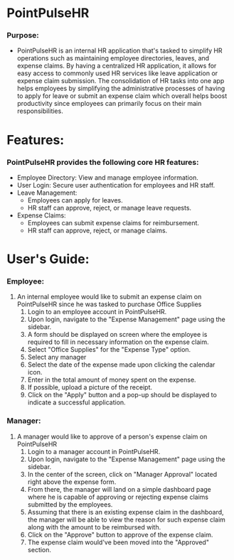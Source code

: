 # PointPulseHR
### Purpose:
 - PointPulseHR is an internal HR application that's tasked to simplify HR operations such as maintaining employee directories, leaves, and expense claims. By having a centralized HR application, it allows for easy access to commonly used HR services like leave application or expense claim submission. The consolidation of HR tasks into one app helps employees by simplifying the administrative processes of having to apply for leave or submit an expense claim which overall helps boost productivity since employees can primarily focus on their main responsibilities.


# Features:
### PointPulseHR provides the following core HR features:

- Employee Directory: View and manage employee information.
- User Login: Secure user authentication for employees and HR staff.
- Leave Management:
  - Employees can apply for leaves.
  - HR staff can approve, reject, or manage leave requests.
- Expense Claims:
  - Employees can submit expense claims for reimbursement.
  - HR staff can approve, reject, or manage claims.
 
# User's Guide:
### Employee:

1. An internal employee would like to submit an expense claim on PointPulseHR since he was tasked to purchase Office Supplies
   1. Login to an employee account in PointPulseHR.
   2. Upon login, navigate to the "Expense Management" page using the sidebar.
   3. A form should be displayed on screen where the employee is required to fill in necessary information on the expense claim.
   4. Select "Office Supplies" for the "Expense Type" option.
   5. Select any manager
   6. Select the date of the expense made upon clicking the calendar icon.
   7. Enter in the total amount of money spent on the expense.
   8. If possible, upload a picture of the receipt.
   9. Click on the "Apply" button and a pop-up should be displayed to indicate a successful application.

### Manager:
1. A manager would like to approve of a person's expense claim on PointPulseHR
   1. Login to a manager account in PointPulseHR.
   2. Upon login, navigate to the "Expense Management" page using the sidebar.
   3. In the center of the screen, click on "Manager Approval" located right above the expense form.
   4. From there, the manager will land on a simple dashboard page where he is capable of approving or rejecting expense claims submitted by the employees.
   5. Assuming that there is an existing expense claim in the dashboard, the manager will be able to view the reason for such expense claim along with the amount to be reimbursed with.
   6. Click on the "Approve" button to approve of the expense claim.
   7. The expense claim would've been moved into the "Approved" section.
